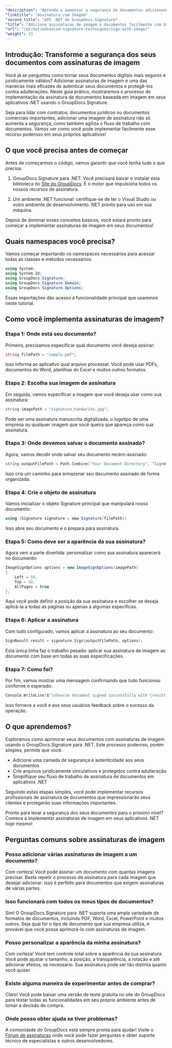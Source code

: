 ```yaml
---
"description": "Aprenda a aumentar a segurança de documentos adicionando assinaturas de imagem em aplicativos .NET com o GroupDocs.Signature. Integração simples para documentos juridicamente vinculativos e à prova de violação."
"linktitle": "Assinatura com Imagem"
"second_title": "API .NET do GroupDocs.Signature"
"title": "Adicione assinaturas de imagem a documentos facilmente com GroupDocs.Signature"
"url": "/pt/net/advanced-signature-techniques/sign-with-image/"
"weight": 13
---
```


## Introdução: Transforme a segurança dos seus documentos com assinaturas de imagem

Você já se perguntou como tornar seus documentos digitais mais seguros e juridicamente válidos? Adicionar assinaturas de imagem é uma das maneiras mais eficazes de autenticar seus documentos e protegê-los contra adulterações. Neste guia prático, mostraremos o processo de implementação da assinatura de documentos baseada em imagem em seus aplicativos .NET usando o GroupDocs.Signature.

Seja para lidar com contratos, documentos jurídicos ou documentos comerciais importantes, adicionar uma imagem de assinatura não só aumenta a segurança, como também agiliza o fluxo de trabalho com documentos. Vamos ver como você pode implementar facilmente esse recurso poderoso em seus próprios aplicativos!

## O que você precisa antes de começar

Antes de começarmos o código, vamos garantir que você tenha tudo o que precisa:

1. GroupDocs.Signature para .NET: Você precisará baixar e instalar esta biblioteca do [Site do GroupDocs](https://releases.groupdocs.com/signature/net/). É o motor que impulsiona todos os nossos recursos de assinatura.

2. Um ambiente .NET funcional: certifique-se de ter o Visual Studio ou outro ambiente de desenvolvimento .NET pronto para uso em sua máquina.

Depois de dominar esses conceitos básicos, você estará pronto para começar a implementar assinaturas de imagem em seus documentos!

## Quais namespaces você precisa?

Vamos começar importando os namespaces necessários para acessar todas as classes e métodos necessários:

```csharp
using System;
using System.IO;
using GroupDocs.Signature;
using GroupDocs.Signature.Domain;
using GroupDocs.Signature.Options;
```

Essas importações dão acesso à funcionalidade principal que usaremos neste tutorial.

## Como você implementa assinaturas de imagem?

### Etapa 1: Onde está seu documento?

Primeiro, precisamos especificar qual documento você deseja assinar:

```csharp
string filePath = "sample.pdf";
```

Isso informa ao aplicativo qual arquivo processar. Você pode usar PDFs, documentos do Word, planilhas do Excel e muitos outros formatos.

### Etapa 2: Escolha sua imagem de assinatura

Em seguida, vamos especificar a imagem que você deseja usar como sua assinatura:

```csharp
string imagePath = "signature_handwrite.jpg";
```

Pode ser uma assinatura manuscrita digitalizada, o logotipo de uma empresa ou qualquer imagem que você queira que apareça como sua assinatura.

### Etapa 3: Onde devemos salvar o documento assinado?

Agora, vamos decidir onde salvar seu documento recém-assinado:

```csharp
string outputFilePath = Path.Combine("Your Document Directory", "SignWithImage", fileName);
```

Isso cria um caminho para armazenar seu documento assinado de forma organizada.

### Etapa 4: Crie o objeto de assinatura

Vamos inicializar o objeto Signature principal que manipulará nosso documento:

```csharp
using (Signature signature = new Signature(filePath))
```

Isso abre seu documento e o prepara para assinatura.

### Etapa 5: Como deve ser a aparência da sua assinatura?

Agora vem a parte divertida: personalizar como sua assinatura aparecerá no documento:

```csharp
ImageSignOptions options = new ImageSignOptions(imagePath)
{
    Left = 50,
    Top = 50,
    AllPages = true
};
```

Aqui você pode definir a posição da sua assinatura e escolher se deseja aplicá-la a todas as páginas ou apenas a algumas específicas.

### Etapa 6: Aplicar a assinatura

Com tudo configurado, vamos aplicar a assinatura ao seu documento:

```csharp
SignResult result = signature.Sign(outputFilePath, options);
```

Esta única linha faz o trabalho pesado: aplicar sua assinatura de imagem ao documento com base em todas as suas especificações.

### Etapa 7: Como foi?

Por fim, vamos mostrar uma mensagem confirmando que tudo funcionou conforme o esperado:

```csharp
Console.WriteLine($"\nSource document signed successfully with {result.Succeeded.Count} signature(s).\nFile saved at {outputFilePath}.");
```

Isso fornece a você e aos seus usuários feedback sobre o sucesso da operação.

## O que aprendemos?

Exploramos como aprimorar seus documentos com assinaturas de imagem usando o GroupDocs.Signature para .NET. Este processo poderoso, porém simples, permite que você:

- Adicione uma camada de segurança e autenticidade aos seus documentos
- Crie arquivos juridicamente vinculativos e protegidos contra adulteração
- Simplifique seu fluxo de trabalho de assinatura de documentos em aplicativos .NET

Seguindo estas etapas simples, você pode implementar recursos profissionais de assinatura de documentos que impressionarão seus clientes e protegerão suas informações importantes.

Pronto para levar a segurança dos seus documentos para o próximo nível? Comece a implementar assinaturas de imagem em seus aplicativos .NET hoje mesmo!

## Perguntas comuns sobre assinaturas de imagem

### Posso adicionar várias assinaturas de imagem a um documento?

Com certeza! Você pode assinar um documento com quantas imagens precisar. Basta repetir o processo de assinatura para cada imagem que desejar adicionar. Isso é perfeito para documentos que exigem assinaturas de várias partes.

### Isso funcionará com todos os meus tipos de documentos?

Sim! O GroupDocs.Signature para .NET suporta uma ampla variedade de formatos de documentos, incluindo PDF, Word, Excel, PowerPoint e muitos outros. Seja qual for o tipo de documento que sua empresa utiliza, é provável que você possa aprimorá-lo com assinaturas de imagem.

### Posso personalizar a aparência da minha assinatura?

Com certeza! Você tem controle total sobre a aparência da sua assinatura. Você pode ajustar o tamanho, a posição, a transparência, a rotação e até adicionar efeitos, se necessário. Sua assinatura pode ser tão distinta quanto você quiser.

### Existe alguma maneira de experimentar antes de comprar?

Claro! Você pode baixar uma versão de teste gratuita no site do GroupDocs para testar todas as funcionalidades em seu próprio ambiente antes de tomar a decisão de compra.

### Onde posso obter ajuda se tiver problemas?

A comunidade do GroupDocs está sempre pronta para ajudar! Visite o [Fórum de assinaturas](https://forum.groupdocs.com/c/signature/13) onde você pode fazer perguntas e obter suporte técnico de especialistas e outros desenvolvedores.